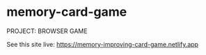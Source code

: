 # memory-card-game
PROJECT: BROWSER GAME

See this site live:
https://memory-improving-card-game.netlify.app